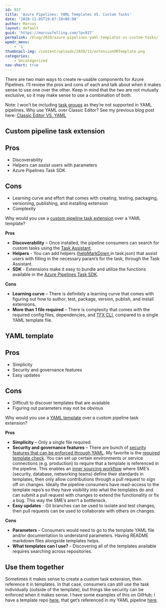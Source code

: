 ```yaml
---
id: 937
title: 'Azure Pipelines: YAML Templates VS. Custom Tasks'
date: '2020-11-05T19:07:10+00:00'
author: Marcus
layout: default
guid: 'https://marcusfelling.com/?p=937'
permalink: /blog/2020/azure-pipelines-yaml-templates-vs-custom-tasks/
wpmdr_menu:
    - '1'
thumbnail-img: /content/uploads/2020/11/extensionORTemplate.png
categories:
    - Uncategorized
nav-short: true
---
```



There are two main ways to create re-usable components for Azure Pipelines. I’ll review the pros and cons of each and talk about when it makes sense to use one over the other. Keep in mind that the two are not mutually exclusive, so it may make sense to use a combination of both.

Note: I won’t be including [task groups](https://docs.microsoft.com/en-us/azure/devops/pipelines/library/task-groups?view=azure-devops) as they’re not supported in YAML pipelines. Why use YAML over Classic Editor? See my previous blog post here: [Classic Editor VS. YAML](https://marcusfelling.com/blog/2020/azure-pipelines-classic-editor-vs-yaml)

## Custom pipeline task extension

## Pros
- Discoverability
- Helpers can assist users with parameters
- Azure Pipelines Task SDK

## Cons
- Learning curve and effort that comes with creating, testing, packaging, versioning, publishing, and installing extension
- Complexity

Why would you use a [custom pipeline task extension](https://docs.microsoft.com/en-us/azure/devops/extend/develop/add-build-task?view=azure-devops) over a YAML template?

**Pros**

- **Discoverability** – Once installed, the pipeline consumers can search for custom tasks using the [Task Assistant](https://devblogs.microsoft.com/devops/whats-new-with-azure-pipelines/#getting-going-with-yaml).
- **Helpers** - You can add helpers ([helpMarkDown ](https://github.com/Microsoft/azure-pipelines-task-lib/blob/master/tasks.schema.json#L200)in task.json) that assist users with filling in the necessary param’s for the task, through the Task Assistant.
- **SDK** - Extensions make it easy to bundle and utilize the functions available in the [Azure Pipelines Task SDK](https://github.com/microsoft/azure-pipelines-task-lib).

**Cons**

- **Learning curve** – There is definitely a learning curve that comes with figuring out how to author, test, package, version, publish, and install extensions.
- **More than 1 file required** – There is complexity that comes with the required config files, dependencies, and [TFX CLI](https://www.npmjs.com/package/tfx-cli), compared to a single YAML template file.

## YAML template

## Pros
- Simplicity
- Security and governance features
- Easy updates

## Cons
- Difficult to discover templates that are available
- Figuring out parameters may not be obvious

Why would you use a [YAML template](https://docs.microsoft.com/en-us/azure/devops/pipelines/process/templates?view=azure-devops) over a custom pipeline task extension?

**Pros**

- **Simplicity** – Only a single file required.
- **Security and governance features** – There are bunch of [security features that can be enforced through YAML](https://docs.microsoft.com/en-us/azure/devops/pipelines/security/templates?view=azure-devops#security-features-enforced-through-yaml). My favorite is the [required template check](https://docs.microsoft.com/en-us/azure/devops/pipelines/process/approvals?view=azure-devops&tabs=check-pass#required-template). You can set up certain environments or service connections (e.g. production) to require that a template is referenced in the pipeline. This enables an [inner sourcing workflow](https://resources.github.com/whitepapers/introduction-to-innersource/) where SME’s (security, database, networking teams) define their standards in templates, then only allow contributions through a pull request to sign off on changes. Ideally the pipeline consumers have read-access to the template repo’s so they have visibility into what the templates do and can submit a pull request with changes to extend the functionality or fix a bug. This way the SME’s aren’t a bottleneck.
- **Easy updates** - Git branches can be used to isolate and test changes, then pull requests can be used to collaborate with others on changes.

**Cons**

- **Parameters** – Consumers would need to go to the template YAML file and/or documentation to understand parameters. Having README markdown files alongside templates helps.
- **What templates can I use?** - Discovering all of the templates available requires searching across repositories.

## Use them together

Sometimes it makes sense to create a custom task extension, then reference it in templates. In that case, consumers can still use the task individually (outside of the template), but things like security can be enforced when it makes sense. I have some examples of this on GitHub; I have a template repo [here](https://github.com/MarcusFelling/Demo.Templates), that get’s referenced in my YAML pipeline [here](https://github.com/MarcusFelling/Demo.SpaceGame/blob/master/azure-pipelines.yml).
